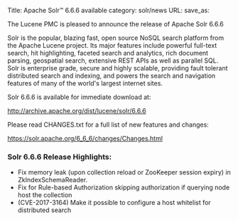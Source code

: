 Title: Apache Solr™ 6.6.6 available
category: solr/news
URL: 
save_as: 

The Lucene PMC is pleased to announce the release of Apache Solr 6.6.6

Solr is the popular, blazing fast, open source NoSQL search platform from the
Apache Lucene project. Its major features include powerful full-text search,
hit highlighting, faceted search and analytics, rich document parsing,
geospatial search, extensive REST APIs as well as parallel SQL. Solr is
enterprise grade, secure and highly scalable, providing fault tolerant
distributed search and indexing, and powers the search and navigation
features of many of the world's largest internet sites.

Solr 6.6.6 is available for immediate download at:

  <http://archive.apache.org/dist/lucene/solr/6.6.6>

Please read CHANGES.txt for a full list of new features and changes:

  <https://solr.apache.org/6_6_6/changes/Changes.html>

### Solr 6.6.6 Release Highlights:

 * Fix memory leak (upon collection reload or ZooKeeper session expiry) in ZkIndexSchemaReader.
 * Fix for Rule-based Authorization skipping authorization if querying node host the collection
 * (CVE-2017-3164) Make it possible to configure a host whitelist for distributed search

